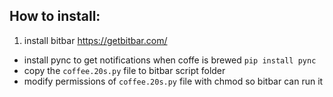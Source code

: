 ## How to install:

 1. install bitbar https://getbitbar.com/
 - install pync to get notifications when coffe is brewed `pip install pync`
 - copy the `coffee.20s.py` file to bitbar script folder
 - modify permissions of `coffee.20s.py` file with chmod so bitbar can run it
